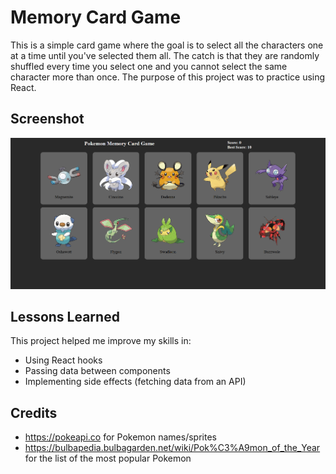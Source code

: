 # Memory Card Game

This is a simple card game where the goal is to select all the characters one at a time until you've selected them all. The catch is that they are randomly shuffled every time you select one and you cannot select the same character more than once. The purpose of this project was to practice using React.

## Screenshot

![Memory Card Game Screenshot](./src/assets/screenshot.png)

## Lessons Learned

This project helped me improve my skills in:
- Using React hooks
- Passing data between components
- Implementing side effects (fetching data from an API)

## Credits
- https://pokeapi.co for Pokemon names/sprites
- https://bulbapedia.bulbagarden.net/wiki/Pok%C3%A9mon_of_the_Year for the list of the most popular Pokemon